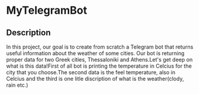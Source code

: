 # MyTelegramBot

## Description 
In this project, our goal is to create from scratch a Telegram bot that returns useful information about the weather of some cities. Our bot is returning proper data for two Greek cities, Thessaloniki and Athens.Let's get deep on what is this data!First of all bot is printing the temperature in Celcius for the city that you choose.The second data is the feel temperature, also in Celcius and the third is one litle discription of what is the weather(clody, rain etc.)
